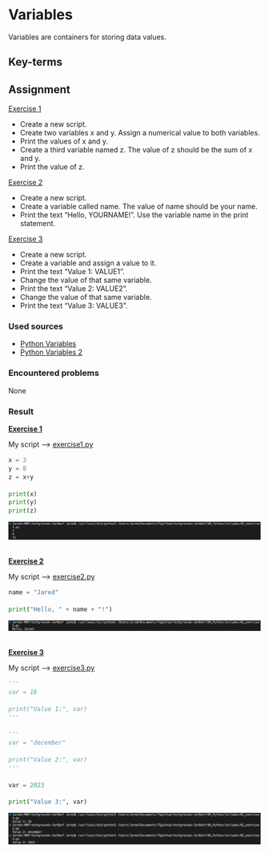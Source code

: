 # Variables

Variables are containers for storing data values.

## Key-terms


## Assignment

<ins>Exercise 1</ins>

- Create a new script.
- Create two variables x and y. Assign a numerical value to both variables.
- Print the values of x and y.
- Create a third variable named z. The value of z should be the sum of x and y.
- Print the value of z.

<ins>Exercise 2</ins>

- Create a new script.
- Create a variable called name. The value of name should be your name.
- Print the text “Hello, YOURNAME!”. Use the variable name in the print statement.

<ins>Exercise 3</ins>

- Create a new script.
- Create a variable and assign a value to it.
- Print the text “Value 1: VALUE1”.
- Change the value of that same variable.
- Print the text “Value 2: VALUE2”.
- Change the value of that same variable.
- Print the text “Value 3: VALUE3”.

### Used sources
- [Python Variables](https://www.w3schools.com/python/python_variables.asp)
- [Python Variables 2](https://www.geeksforgeeks.org/python-variables/)

### Encountered problems
None

### Result

**<ins>Exercise 1</ins>**

My script --> [exercise1.py](/09_Python/includes/02_exercise1.py)

```py
x = 3
y = 8
z = x+y

print(x)
print(y)
print(z)
```

![exercise1.py](/09_Python/includes/02_variables1.png)<br><br>

**<ins>Exercise 2</ins>**

My script --> [exercise2.py](/09_Python/includes/02_exercise2.py)

```py
name = "Jared"

print("Hello, " + name + "!")
```

![exercise2.py](/09_Python/includes/02_variables2.png)<br><br>

**<ins>Exercise 3</ins>**

My script --> [exercise3.py](/09_Python/includes/02_exercise3.py)

```py
'''
var = 18

print("Value 1:", var)
'''

'''
var = "december"

print("Value 2:", var)
'''

var = 2023

print("Value 3:", var)
```

![exercise3.py](/09_Python/includes/02_variables3.png)<br><br>